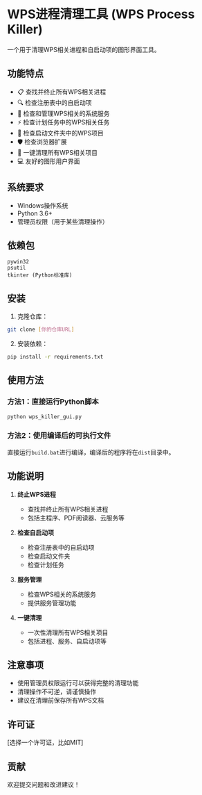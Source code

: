 # WPS进程清理工具 (WPS Process Killer)

一个用于清理WPS相关进程和自启动项的图形界面工具。

## 功能特点

- 📋 查找并终止所有WPS相关进程
- 🔍 检查注册表中的自启动项
- 🔧 检查和管理WPS相关的系统服务
- ⚡ 检查计划任务中的WPS相关任务
- 📂 检查启动文件夹中的WPS项目
- 🛡️ 检查浏览器扩展
- 🔄 一键清理所有WPS相关项目
- 💻 友好的图形用户界面

## 系统要求

- Windows操作系统
- Python 3.6+
- 管理员权限（用于某些清理操作）

## 依赖包

```
pywin32
psutil
tkinter (Python标准库)
```

## 安装

1. 克隆仓库：
```bash
git clone [你的仓库URL]
```

2. 安装依赖：
```bash
pip install -r requirements.txt
```

## 使用方法

### 方法1：直接运行Python脚本
```bash
python wps_killer_gui.py
```

### 方法2：使用编译后的可执行文件
直接运行`build.bat`进行编译，编译后的程序将在`dist`目录中。

## 功能说明

1. **终止WPS进程**
   - 查找并终止所有WPS相关进程
   - 包括主程序、PDF阅读器、云服务等

2. **检查自启动项**
   - 检查注册表中的自启动项
   - 检查启动文件夹
   - 检查计划任务

3. **服务管理**
   - 检查WPS相关的系统服务
   - 提供服务管理功能

4. **一键清理**
   - 一次性清理所有WPS相关项目
   - 包括进程、服务、自启动项等

## 注意事项

- 使用管理员权限运行可以获得完整的清理功能
- 清理操作不可逆，请谨慎操作
- 建议在清理前保存所有WPS文档

## 许可证

[选择一个许可证，比如MIT]

## 贡献

欢迎提交问题和改进建议！
